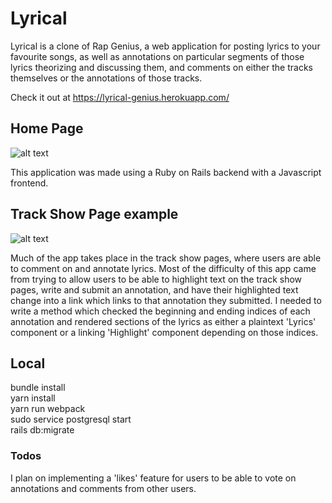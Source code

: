 # Lyrical

Lyrical is a clone of Rap Genius, a web application for posting lyrics to your favourite songs, as well as annotations on particular segments of those lyrics theorizing and discussing them, and comments on either the tracks themselves or the annotations of those tracks.

Check it out at https://lyrical-genius.herokuapp.com/

## Home Page
![alt text](https://github.com/Raynor49/Lyrical/blob/master/app/assets/images/Screen%20Shot%202018-03-18%20at%205.27.56%20PM.png)

This application was made using a Ruby on Rails backend with a Javascript frontend.

## Track Show Page example
![alt text](https://github.com/Raynor49/Lyrical/blob/master/app/assets/images/Screen%20Shot%202018-03-18%20at%205.42.07%20PM.png)

Much of the app takes place in the track show pages, where users are able to comment on and annotate lyrics. Most of the difficulty of this app came from trying to allow users to be able to highlight text on the track show pages, write and submit an annotation, and have their highlighted text change into a link which links to that annotation they submitted. I needed to write a method which checked the beginning and ending indices of each annotation and rendered sections of the lyrics as either a plaintext 'Lyrics' component or a linking 'Highlight' component depending on those indices.

## Local
bundle install  
yarn install  
yarn run webpack  
sudo service postgresql start  
rails db:migrate  

### Todos
I plan on implementing a 'likes' feature for users to be able to vote on annotations and comments from other users.
